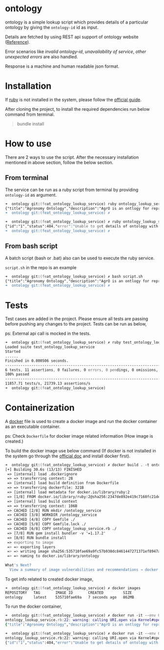# ontology

ontology is a simple lookup script which provides details of a particular ontology by giving the `ontology-id` id as input.

Details are fetched by using REST api support of ontology website ([Reference](https://www.ebi.ac.uk/ols/docs/api)).

Error scenarios like *invalid ontology-id*, *unavailability of service*, *other unexpected errors* are also handled.

Response is a machine and human readable json format.

# Installation

If [ruby](https://www.ruby-lang.org/en/documentation/) is not installed in the system, please follow the [official guide](https://www.ruby-lang.org/en/documentation/installation/).

After cloning the project, to install the required dependencies run below command from terminal. 


> bundle install

# How to use

There are 2 ways to use the script. After the necessary installation mentioned in above section, follow the below section.

## From terminal

The service can be run as a ruby script from terminal by providing `ontology-id` as argument.

```zsh
➜  ontology git:(feat_ontology_lookup_service) ruby ontology_lookup_service.rb agro 
{"title":"Agronomy Ontology","description":"AgrO is an ontlogy for representing agronomic practices, techniques, variables and related entities","numberOfTerms":3736,"status":"LOADED"}
➜  ontology git:(feat_ontology_lookup_service) ✗ 
```

```zsh
➜  ontology git:(feat_ontology_lookup_service) ✗ ruby ontology_lookup_service.rb invalid_id
{"id":"1","status":404,"error":"Unable to get details of ontology with given id."}
➜  ontology git:(feat_ontology_lookup_service) ✗ 
```

## From bash script

A batch script (bash or .bat) also can be used to execute the ruby service.

`script.sh` in the repo is an example

```zsh
➜  ontology git:(feat_ontology_lookup_service) ✗ bash script.sh 
{"title":"Agronomy Ontology","description":"AgrO is an ontlogy for representing agronomic practices, techniques, variables and related entities","numberOfTerms":3736,"status":"LOADED"}
➜  ontology git:(feat_ontology_lookup_service) ✗ 
```

# Tests

Test cases are added in the project. Please ensure all tests are passing before pushing any changes to the project. Tests can be run as below,

ps: External api call is mocked in the tests.

```zsh
➜  ontology git:(feat_ontology_lookup_service) ✗ ruby test_ontology_lookup_service.rb 
Loaded suite test_ontology_lookup_service
Started
......
Finished in 0.000506 seconds.
---------------------------------------------------------------------------------------------------------------------------------
6 tests, 11 assertions, 0 failures, 0 errors, 0 pendings, 0 omissions, 0 notifications
100% passed
---------------------------------------------------------------------------------------------------------------------------------
11857.71 tests/s, 21739.13 assertions/s
➜  ontology git:(feat_ontology_lookup_service) 
```

# Containerization

A [docker](https://www.docker.com/) file is used to create a docker image and run the docker container as an executable container.

ps: Check `Dockerfile` for docker image related information (How image is created.)

To build the docker image use below command (If docker is not installed in the system go through the [official doc](https://docs.docker.com/desktop/install/mac-install/) and install docker first).

```zsh
➜  ontology git:(feat_ontology_lookup_service) ✗ docker build . -t ontology
[+] Building 30.6s (13/13) FINISHED                                                                         docker:desktop-linux
 => [internal] load .dockerignore                                                                                           0.0s
 => => transferring context: 2B                                                                                             0.0s
 => [internal] load build definition from Dockerfile                                                                        0.0s
 => => transferring dockerfile: 321B                                                                                        0.0s
 => [internal] load metadata for docker.io/library/ruby:2                                                                   4.3s
 => [1/8] FROM docker.io/library/ruby:2@sha256:2347de892e419c7160fc21dec721d5952736909f8c3fbb7f84cb4a07aaf9ce7d             0.0s
 => [internal] load build context                                                                                           0.0s
 => => transferring context: 106B                                                                                           0.0s
 => CACHED [2/8] RUN mkdir /ontology_service                                                                                0.0s
 => CACHED [3/8] WORKDIR /ontology_service                                                                                  0.0s
 => CACHED [4/8] COPY Gemfile ./                                                                                            0.0s
 => CACHED [5/8] COPY Gemfile.lock ./                                                                                       0.0s
 => CACHED [6/8] COPY ontology_lookup_service.rb ./                                                                         0.0s
 => [7/8] RUN gem install bundler -v '=1.17.2'                                                                             12.8s
 => [8/8] RUN bundle install                                                                                               13.4s
 => exporting to image                                                                                                      0.1s 
 => => exporting layers                                                                                                     0.1s 
 => => writing image sha256:535710fae69a9fc57b930dc8461447271371ef8947a30e3a446981979ce50912                                0.0s 
 => => naming to docker.io/library/ontology                                                                                 0.0s 
                                                                                                                                 
What's Next?                                                                                                                     
  View a summary of image vulnerabilities and recommendations → docker scout quickview
```

To get info related to created docker image,

```zsh
➜  ontology git:(feat_ontology_lookup_service) ✗ docker images
REPOSITORY   TAG       IMAGE ID       CREATED         SIZE
ontology     latest    535710fae69a   7 seconds ago   862MB
```

To run the docker container,

```zsh
➜  ontology git:(feat_ontology_lookup_service) ✗ docker run -it --env ONTOLOGY_ID=agro ontology
ontology_lookup_service.rb:22: warning: calling URI.open via Kernel#open is deprecated, call URI.open directly or use URI#open
{"title":"Agronomy Ontology","description":"AgrO is an ontlogy for representing agronomic practices, techniques, variables and related entities","numberOfTerms":3736,"status":"LOADED"}
```

```zsh
➜  ontology git:(feat_ontology_lookup_service) ✗ docker run -it --env ONTOLOGY_ID=invalid_id ontology
ontology_lookup_service.rb:22: warning: calling URI.open via Kernel#open is deprecated, call URI.open directly or use URI#open
{"id":"1","status":404,"error":"Unable to get details of ontology with given id."}
```